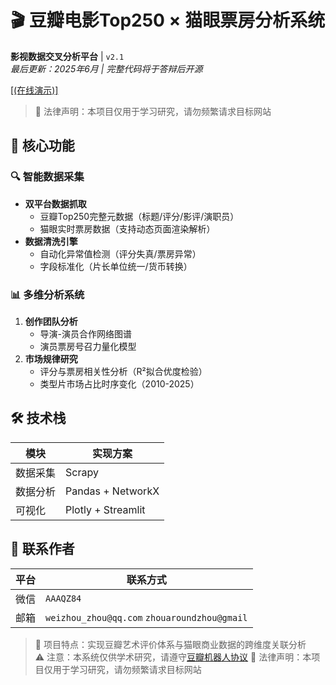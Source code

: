 # 🎬 豆瓣电影Top250 × 猫眼票房分析系统  
**影视数据交叉分析平台** | `v2.1`  
*最后更新：2025年6月 | 完整代码将于答辩后开源*  
 
[[(在线演示)]](http://101.37.104.244:8501/)  
 > 📌  法律声明：本项目仅用于学习研究，请勿频繁请求目标网站
## 🌟 核心功能 
### 🔍 智能数据采集 
- **双平台数据抓取**  
  - 豆瓣Top250完整元数据（标题/评分/影评/演职员）  
  - 猫眼实时票房数据（支持动态页面渲染解析）  
- **数据清洗引擎**  
  - 自动化异常值检测（评分失真/票房异常）  
  - 字段标准化（片长单位统一/货币转换）  
 
### 📊 多维分析系统 
1. **创作团队分析**  
   - 导演-演员合作网络图谱  
   - 演员票房号召力量化模型  
2. **市场规律研究**  
   - 评分与票房相关性分析（R²拟合优度检验）  
   - 类型片市场占比时序变化（2010-2025）  
 
## 🛠️ 技术栈 
| 模块 | 实现方案 |  
|------|----------|  
| 数据采集 | Scrapy |  
| 数据分析 | Pandas + NetworkX |  
| 可视化 | Plotly + Streamlit |  
 
## 📮 联系作者 
| 平台 | 联系方式 |  
|------|----------|  
| 微信 | `AAAQZ84` |  
| 邮箱 | `weizhou_zhou@qq.com` `zhouaroundzhou@gmail` |  
 
> 📌 项目特点：实现豆瓣艺术评价体系与猫眼商业数据的跨维度关联分析  
> ⚠️ 注意：本系统仅供学术研究，请遵守[豆瓣机器人协议](https://www.douban.com/robots.txt)
> 📌  法律声明：本项目仅用于学习研究，请勿频繁请求目标网站
